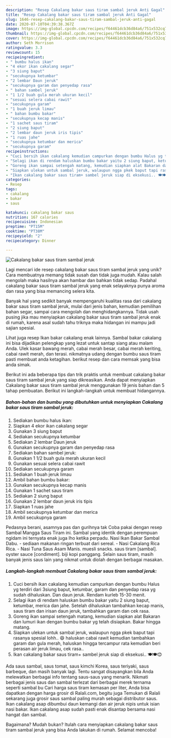 ```yaml
---
description: "Resep Cakalang bakar saus tiram sambal jeruk Anti Gagal"
title: "Resep Cakalang bakar saus tiram sambal jeruk Anti Gagal"
slug: 1646-resep-cakalang-bakar-saus-tiram-sambal-jeruk-anti-gagal
date: 2020-07-10T04:39:38.367Z
image: https://img-global.cpcdn.com/recipes/f64461dcb36d84a6/751x532cq70/cakalang-bakar-saus-tiram-sambal-jeruk-foto-resep-utama.jpg
thumbnail: https://img-global.cpcdn.com/recipes/f64461dcb36d84a6/751x532cq70/cakalang-bakar-saus-tiram-sambal-jeruk-foto-resep-utama.jpg
cover: https://img-global.cpcdn.com/recipes/f64461dcb36d84a6/751x532cq70/cakalang-bakar-saus-tiram-sambal-jeruk-foto-resep-utama.jpg
author: Seth Morrison
ratingvalue: 3.3
reviewcount: 15
recipeingredient:
- " bumbu halus ikan"
- "4 ekor ikan cakalang segar"
- "3 siung baput"
- "secukupnya ketumbar"
- "2 lembar Daun jeruk"
- "secukupnya garam dan penyedap rasa"
- " bahan sambel jeruk"
- "1 1/2 buah gula merah ukuran kecil"
- "sesuai selera cabai rawit"
- "secukupnya garam"
- "1 buah jeruk limau"
- " bahan bumbu bakar"
- "secukupnya kecap manis"
- "1 sachet saus tiram"
- "2 siung baput"
- "2 lembar daun jeruk iris tipis"
- "1 ruas jahe"
- "secukupnya ketumbar dan merica"
- "secukupnya garam"
recipeinstructions:
- "Cuci bersih ikan cakalang kemudian campurkan dengan bumbu Halus yg terdiri dari 3siung baput, ketumbar, garam dan penyedap rasa yg sudah dihaluskan. Dan daun jeruk. Rendam kurleb 15-30 menit."
- "Selagi ikan di rendam haluskan bumbu bakar yaitu 2 siung baput, ketumbar, merica dan jahe. Setelah dihaluskan tambahkan kecap manis, saus tiram dan irisan daun jeruk, tambahkan garam dan cek rasa."
- "Goreng ikan sampai setengah matang, kemudian siapkan alat Bakaran dan lumuri ikan dengan bumbu bakar yg telah disiapkan. Bakar hingga matang."
- "Siapkan ulekan untuk sambal jeruk, walaupun ngga pkek baput tapi rasanya spesial lohh.. 😄 haluskan cabai rawit kemudian tambahkan garam dan gula merah, haluskan hingga tercampur rata kemudian beri perasan air jeruk limau, cek rasa.."
- "Ikan cakalang bakar saus tiram+ sambel jeruk siap di eksekusi.. 🍽🍽😊"
categories:
- Resep
tags:
- cakalang
- bakar
- saus

katakunci: cakalang bakar saus 
nutrition: 167 calories
recipecuisine: Indonesian
preptime: "PT15M"
cooktime: "PT38M"
recipeyield: "2"
recipecategory: Dinner

---
```



![Cakalang bakar saus tiram sambal jeruk](https://img-global.cpcdn.com/recipes/f64461dcb36d84a6/751x532cq70/cakalang-bakar-saus-tiram-sambal-jeruk-foto-resep-utama.jpg)

Lagi mencari ide resep cakalang bakar saus tiram sambal jeruk yang unik? Cara membuatnya memang tidak susah dan tidak juga mudah. Kalau salah mengolah maka hasilnya akan hambar dan bahkan tidak sedap. Padahal cakalang bakar saus tiram sambal jeruk yang enak selayaknya punya aroma dan rasa yang bisa memancing selera kita.

Banyak hal yang sedikit banyak mempengaruhi kualitas rasa dari cakalang bakar saus tiram sambal jeruk, mulai dari jenis bahan, kemudian pemilihan bahan segar, sampai cara mengolah dan menghidangkannya. Tidak usah pusing jika mau menyiapkan cakalang bakar saus tiram sambal jeruk enak di rumah, karena asal sudah tahu triknya maka hidangan ini mampu jadi sajian spesial.

Lihat juga resep Ikan bakar cakalang enak lainnya. Sambal bakar cakalang ini bisa dijadikan pelengkap yang lezat untuk santap siang atau malam Anda. Ulek kasar bawang merah, cabai merah besar, cabai merah keriting, cabai rawit merah, dan terasi. nikmatnya udang dengan bumbu saus tiram pasti membuat anda ketagihan. berikut resep dan cara memsak yang bisa anda simak.


Berikut ini ada beberapa tips dan trik praktis untuk membuat cakalang bakar saus tiram sambal jeruk yang siap dikreasikan. Anda dapat menyiapkan Cakalang bakar saus tiram sambal jeruk menggunakan 19 jenis bahan dan 5 tahap pembuatan. Berikut ini langkah-langkah untuk membuat hidangannya.

<!--inarticleads1-->

##### Bahan-bahan dan bumbu yang dibutuhkan untuk menyiapkan Cakalang bakar saus tiram sambal jeruk:

1. Sediakan  bumbu halus ikan:
1. Siapkan 4 ekor ikan cakalang segar
1. Gunakan 3 siung baput
1. Sediakan secukupnya ketumbar
1. Sediakan 2 lembar Daun jeruk
1. Gunakan secukupnya garam dan penyedap rasa
1. Sediakan  bahan sambel jeruk:
1. Gunakan 1 1/2 buah gula merah ukuran kecil
1. Gunakan sesuai selera cabai rawit
1. Sediakan secukupnya garam
1. Sediakan 1 buah jeruk limau
1. Ambil  bahan bumbu bakar:
1. Gunakan secukupnya kecap manis
1. Gunakan 1 sachet saus tiram
1. Sediakan 2 siung baput
1. Gunakan 2 lembar daun jeruk iris tipis
1. Siapkan 1 ruas jahe
1. Ambil secukupnya ketumbar dan merica
1. Ambil secukupnya garam


Pedasnya berani, asamnya pas dan gurihnya tak Coba pakai dengan resep Sambal Mangga Saus Tiram ini. Sambal yang identik dengan perempuan ngidam ini ternyata enak juga lho ketika perpadu. Nasi Ikan Bakar Sambal Dabu. - sediaan makanan ringan terbuat dari sereal. - Nasi Cakalang Rica Rica. - Nasi Tuna Saus Asam Manis. muesli snacks. saus tiram [sambal]. oyster sauce [condiment]. biji kopi panggang. Selain saus tiram, masih banyak jenis saus lain yang nikmat untuk diolah dengan berbagai masakan. 

<!--inarticleads2-->

##### Langkah-langkah membuat Cakalang bakar saus tiram sambal jeruk:

1. Cuci bersih ikan cakalang kemudian campurkan dengan bumbu Halus yg terdiri dari 3siung baput, ketumbar, garam dan penyedap rasa yg sudah dihaluskan. Dan daun jeruk. Rendam kurleb 15-30 menit.
1. Selagi ikan di rendam haluskan bumbu bakar yaitu 2 siung baput, ketumbar, merica dan jahe. Setelah dihaluskan tambahkan kecap manis, saus tiram dan irisan daun jeruk, tambahkan garam dan cek rasa.
1. Goreng ikan sampai setengah matang, kemudian siapkan alat Bakaran dan lumuri ikan dengan bumbu bakar yg telah disiapkan. Bakar hingga matang.
1. Siapkan ulekan untuk sambal jeruk, walaupun ngga pkek baput tapi rasanya spesial lohh.. 😄 haluskan cabai rawit kemudian tambahkan garam dan gula merah, haluskan hingga tercampur rata kemudian beri perasan air jeruk limau, cek rasa..
1. Ikan cakalang bakar saus tiram+ sambel jeruk siap di eksekusi.. 🍽🍽😊


Ada saus sambal, saus tomat, saus kimchi Korea, saus teriyaki, saus barbeque, dan masih banyak lagi. Tentu sangat disayangkan bila Anda melewatkan berbagai info tentang saus-saus yang menarik. Nikmati berbagai jenis saus dan sambal terlezat dari berbagai merek ternama seperti sambal bu Cari harga saus tiram kemasan per liter, Anda bisa dapatkan dengan harga grosir di Ralali.com, begitu juga Temukan di Ralali sekarang juga grosir saus sambal paling murah sebagai distributor saus. Ikan cakalang asap dibumbui daun kemangi dan air jeruk nipis untuk isian nasi bakar. Ikan cakalang asap sudah pasti enak disantap bersama nasi hangat dan sambal. 

Bagaimana? Mudah bukan? Itulah cara menyiapkan cakalang bakar saus tiram sambal jeruk yang bisa Anda lakukan di rumah. Selamat mencoba!
